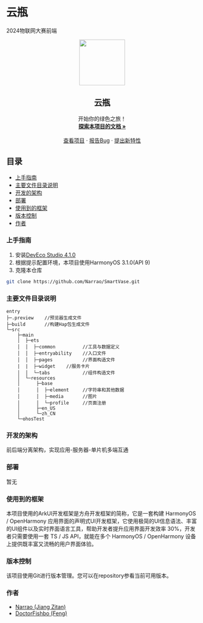 

# 云瓶

2024物联网大赛前端

  <p align="center">
    <img src="https://github.com/Narrao/SmartVase/blob/main/entry/src/main/resources/base/media/icon.png?raw=true" style="width:120px;height:120px;">
  </p>

  <h2 align="center">云瓶</h2>
  <p align="center">
    开始你的绿色之旅！
    <br />
    <a href="https://github.com/Narrao/SmartVase"><strong>探索本项目的文档 »</strong></a>
    <br />
    <br />
    <a href="https://github.com/Narrao/SmartVase">查看项目</a>
    ·
    <a href="https://github.com/Narrao/SmartVase/issues">报告Bug</a>
    ·
    <a href="https://github.com/Narrao/SmartVase/issues">提出新特性</a>
  </p>
  
## 目录

- [上手指南](#上手指南)
- [主要文件目录说明](#主要文件目录说明)
- [开发的架构](#开发的架构)
- [部署](#部署)
- [使用到的框架](#使用到的框架)
- [版本控制](#版本控制)
- [作者](#作者)

### 上手指南

1. 安装<a href="https://contentcenter-vali-drcn.dbankcdn.cn/pvt_2/DeveloperAlliance_package_901_9/ee/v3/HqJ-6O2FQny86xtk_dg9HQ/devecostudio windows-4.1.0.400.zip?HW-CC-KV=V1&HW-CC-Date=20240409T033730Z&HW-CC-Expire=315360000&HW-CC Sign=BFA444BC43A041331E695AE2CFA9035A957AF107E06C97E793FD3D31D7096A0D">DevEco Studio 4.1.0</a>
3. 根据提示配置环境，本项目使用HarmonyOS 3.1.0(API 9)
4. 克隆本仓库

```sh
git clone https://github.com/Narrao/SmartVase.git
```

### 主要文件目录说明

```
entry
├─.preview    //预览器生成文件
├─build		  //构建Hap包生成文件
└─src
    ├─main
    │  ├─ets
    │  │  ├─common			//工具与数据定义
    │  │  ├─entryability	//入口文件
    │  │  ├─pages			//界面构造文件
    |  |  ├─widget    //服务卡片
    │  │  └─tabs			//组件构造文件
    │  └─resources
    │      ├─base
    │      │  ├─element		//字符串和其他数据
    │      │  ├─media		//图片
    │      │  └─profile		//页面注册
    │      ├─en_US
    │      └─zh_CN
    └─ohosTest
```





### 开发的架构 

前后端分离架构，实现应用-服务器-单片机多端互通

### 部署

暂无

### 使用到的框架

本项目使用的ArkUI开发框架是方舟开发框架的简称，它是一套构建 HarmonyOS / OpenHarmony 应用界面的声明式UI开发框架，它使用极简的UI信息语法、丰富的UI组件以及实时界面语言工具，帮助开发者提升应用界面开发效率 30%，开发者只需要使用一套 TS / JS API，就能在多个 HarmonyOS / OpenHarmony 设备上提供既丰富又流畅的用户界面体验。

### 版本控制

该项目使用Git进行版本管理。您可以在repository参看当前可用版本。

### 作者

- [Narrao (Jiang Zitan)](https://github.com/Narrao)
- [DoctorFishbo (Feng) ](https://github.com/DoctorFishbo)
